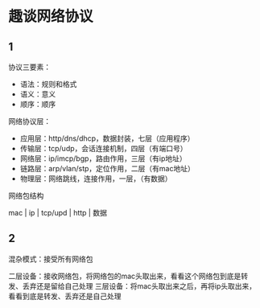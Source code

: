 # 趣谈网络协议

## 1

协议三要素：

- 语法：规则和格式
- 语义：意义
- 顺序：顺序

网络协议层：

- 应用层：http/dns/dhcp，数据封装，七层（应用程序）
- 传输层：tcp/udp，会话连接机制，四层（有端口号）
- 网络层：ip/imcp/bgp，路由作用，三层（有ip地址）
- 链路层：arp/vlan/stp，定位作用，二层（有mac地址）
- 物理层：网络跳线，连接作用，一层，（有数据）

网络包结构

mac | ip | tcp/upd | http | 数据

## 2

混杂模式：接受所有网络包

二层设备：接收网络包，将网络包的mac头取出来，看看这个网络包到底是转发、丢弃还是留给自己处理
三层设备：将mac头取出来之后，再将ip头取出来，看看到底是转发、丢弃还是自己处理
